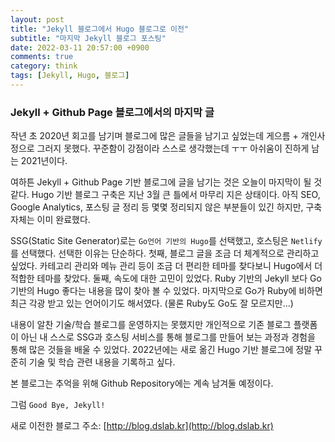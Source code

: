 ```yaml
---
layout: post
title: "Jekyll 블로그에서 Hugo 블로그로 이전"
subtitle: "마지막 Jekyll 블로그 포스팅"
date: 2022-03-11 20:57:00 +0900
comments: true
category: think
tags: [Jekyll, Hugo, 블로그]
---
```


### Jekyll + Github Page 블로그에서의 마지막 글
작년 초 2020년 회고를 남기며 블로그에 많은 글들을 남기고 싶었는데 게으름 + 개인사정으로 그러지 못했다. 
꾸준함이 강점이라 스스로 생각했는데 ㅜㅜ 아쉬움이 진하게 남는 2021년이다.<br>

여하튼 Jekyll + Github Page 기반 블로그에 글을 남기는 것은 오늘이 마지막이 될 것 같다. 
Hugo 기반 블로그 구축은 지난 3월 큰 틀에서 마무리 지은 상태이다. 아직 SEO, Google Analytics, 포스팅 글 정리 등 몇몇 정리되지 않은 부분들이 있긴 하지만, 구축 자체는 이미 완료했다.<br> 

SSG(Static Site Generator)로는 `Go언어 기반의 Hugo`를 선택했고, 호스팅은 `Netlify`를 선택했다.
선택한 이유는 단순하다. 첫째, 블로그 글을 조금 더 체계적으로 관리하고 싶었다. 카테고리 관리와 메뉴 관리 등이 조금 더 편리한 
테마를 찾다보니 Hugo에서 더 적합한 테마를 찾았다. 둘째, 속도에 대한 고민이 있었다. Ruby 기반의 Jekyll 보다 Go 기반의 Hugo 좋다는 내용을 많이 찾아 볼 수 있었다. 마지막으로 Go가 Ruby에 비하면 최근 각광 받고 있는 언어이기도 해서였다. (물론 Ruby도 Go도 잘 모르지만...)<br>

내용이 알찬 기술/학습 블로그를 운영하지는 못했지만 개인적으로 기존 블로그 플랫폼이 아닌 내 스스로 SSG과 호스팅 서비스를 통해 
블로그를 만들어 보는 과정과 경험을 통해 많은 것들을 배울 수 있었다. 2022년에는 새로 옮긴 Hugo 기반 블로그에 정말 꾸준히 기술 및 학습 관련 내용을 기록하고 싶다.<br>

본 블로그는 추억을 위해 Github Repository에는 계속 남겨둘 예정이다.
<br>

그럼 `Good Bye, Jekyll!`
<br>

새로 이전한 블로그 주소: [http://blog.dslab.kr](http://blog.dslab.kr)